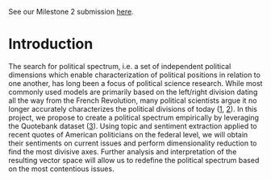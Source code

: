 See our Milestone 2 submission [here](../milestone2.md).

# Introduction  
The search for political spectrum, i.e. a set of independent political dimensions which enable characterization of political positions in relation to one another, has long been a focus of political science research. While most commonly used models are primarily based on the left/right division dating all the way from the French Revolution, many political scientists argue it no longer accurately characterizes the political divisions of today ([1](https://www.perlego.com/book/532600/beyond-liberal-and-conservative-reassessing-the-political-spectrum-pdf), [2](https://ideas.repec.org/p/osf/socarx/tr8g5.html)). In this project, we propose to create a political spectrum empirically by leveraging the Quotebank dataset ([3](https://dl.acm.org/doi/10.1145/3437963.3441760)). Using topic and sentiment extraction applied to recent quotes of American politicians on the federal level, we will obtain their sentiments on current issues and perform dimensionality reduction to find the most divisive axes. Further analysis and interpretation of the resulting vector space will allow us to redefine the political spectrum based on the most contentious issues.  



<!---
### Markdown

Markdown is a lightweight and easy-to-use syntax for styling your writing. It includes conventions for

```markdown
Syntax highlighted code block

# Header 1
## Header 2
### Header 3

- Bulleted
- List

1. Numbered
2. List

**Bold** and _Italic_ and `Code` text

[Link](url) and ![Image](src)
```

For more details see [Basic writing and formatting syntax](https://docs.github.com/en/github/writing-on-github/getting-started-with-writing-and-formatting-on-github/basic-writing-and-formatting-syntax).

### Jekyll Themes

Your Pages site will use the layout and styles from the Jekyll theme you have selected in your [repository settings](https://github.com/lukasvandenheuvel/ADA_pages/settings/pages). The name of this theme is saved in the Jekyll `_config.yml` configuration file.

### Support or Contact

Having trouble with Pages? Check out our [documentation](https://docs.github.com/categories/github-pages-basics/) or [contact support](https://support.github.com/contact) and we’ll help you sort it out.

-->
